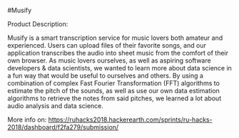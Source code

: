 #Musify

Product Description: 

Musify is a smart transcription service for music lovers both amateur and experienced. Users can upload files of their favorite songs, and our application transcribes the audio into sheet music from the comfort of their own browser. As music lovers ourselves, as well as aspiring software developers & data scientists, we wanted to learn more about data science in a fun way that would be useful to ourselves and others. By using a combination of complex Fast Fourier Transformation (FFT) algorithms to estimate the pitch of the sounds, as well as use our own data estimation algorithms to retrieve the notes from said pitches, we learned a lot about audio analysis and data science.

More info on:
https://ruhacks2018.hackerearth.com/sprints/ru-hacks-2018/dashboard/f2fa279/submission/